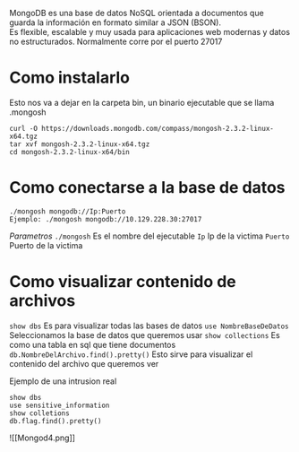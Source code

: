 MongoDB es una base de datos NoSQL orientada a documentos que guarda la información en formato similar a JSON (BSON).  
Es flexible, escalable y muy usada para aplicaciones web modernas y datos no estructurados.
Normalmente corre por el puerto 27017

# Como instalarlo
Esto nos va a dejar en la carpeta bin, un binario ejecutable que se llama .mongosh
```shell
curl -O https://downloads.mongodb.com/compass/mongosh-2.3.2-linux-x64.tgz
tar xvf mongosh-2.3.2-linux-x64.tgz
cd mongosh-2.3.2-linux-x64/bin
```

# Como conectarse a la base de datos
```shell
./mongosh mongodb://Ip:Puerto
Ejemplo: ./mongosh mongodb://10.129.228.30:27017
```
*Parametros*
`./mongosh` Es el nombre del ejecutable
`Ip` Ip de la victima
`Puerto` Puerto de la victima

# Como visualizar contenido de archivos

`show dbs` Es para visualizar todas las bases de datos
`use NombreBaseDeDatos` Seleccionamos la base de datos que queremos usar
`show collections` Es como una tabla en sql que tiene documentos
`db.NombreDelArchivo.find().pretty()` Esto sirve para visualizar el contenido del archivo que queremos ver

Ejemplo de una intrusion real
```mongodb
show dbs
use sensitive_information
show colletions
db.flag.find().pretty()
```

![[Mongod4.png]]